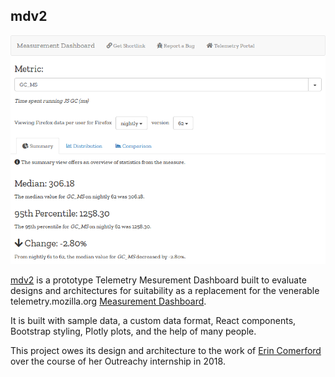 ## mdv2

![Screenshot of mdv2](/screenshot.png?raw=true)

[mdv2](https://mozilla.github.io/mdv2/) is a prototype Telemetry Mesurement
Dashboard built to evaluate designs and architectures for suitability as a
replacement for the venerable telemetry.mozilla.org
[Measurement Dashboard](https://telemetry.mozilla.org/new-pipeline/dist.html).

It is built with sample data, a custom data format, React components, Bootstrap
styling, Plotly plots, and the help of many people.

This project owes its design and architecture to the work of
[Erin Comerford](https://github.com/ecomerford) over the course of her Outreachy
internship in 2018.

